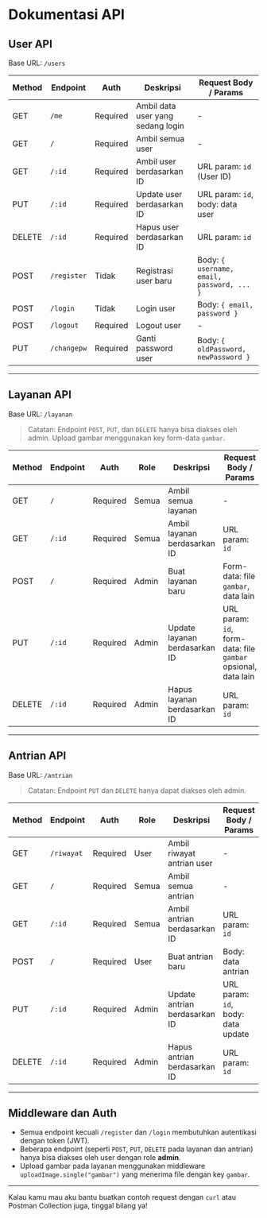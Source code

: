 # Dokumentasi API

## User API

Base URL: `/users`

| Method | Endpoint     | Auth       | Deskripsi                        | Request Body / Params                         |
|--------|--------------|------------|---------------------------------|-----------------------------------------------|
| GET    | `/me`        | Required   | Ambil data user yang sedang login| -                                             |
| GET    | `/`          | Required   | Ambil semua user                | -                                             |
| GET    | `/:id`       | Required   | Ambil user berdasarkan ID       | URL param: `id` (User ID)                      |
| PUT    | `/:id`       | Required   | Update user berdasarkan ID      | URL param: `id`, body: data user               |
| DELETE | `/:id`       | Required   | Hapus user berdasarkan ID       | URL param: `id`                                |
| POST   | `/register`  | Tidak      | Registrasi user baru             | Body: `{ username, email, password, ... }`    |
| POST   | `/login`     | Tidak      | Login user                      | Body: `{ email, password }`                     |
| POST   | `/logout`    | Required   | Logout user                    | -                                             |
| PUT    | `/changepw`  | Required   | Ganti password user             | Body: `{ oldPassword, newPassword }`           |

---

## Layanan API

Base URL: `/layanan`

> Catatan: Endpoint `POST`, `PUT`, dan `DELETE` hanya bisa diakses oleh admin. Upload gambar menggunakan key form-data `gambar`.

| Method | Endpoint     | Auth       | Role   | Deskripsi                      | Request Body / Params                        |
|--------|--------------|------------|--------|-------------------------------|----------------------------------------------|
| GET    | `/`          | Required   | Semua  | Ambil semua layanan            | -                                            |
| GET    | `/:id`       | Required   | Semua  | Ambil layanan berdasarkan ID  | URL param: `id`                              |
| POST   | `/`          | Required   | Admin  | Buat layanan baru             | Form-data: file `gambar`, data lain          |
| PUT    | `/:id`       | Required   | Admin  | Update layanan berdasarkan ID | URL param: `id`, form-data: file `gambar` opsional, data lain |
| DELETE | `/:id`       | Required   | Admin  | Hapus layanan berdasarkan ID  | URL param: `id`                              |

---

## Antrian API

Base URL: `/antrian`

> Catatan: Endpoint `PUT` dan `DELETE` hanya dapat diakses oleh admin.

| Method | Endpoint    | Auth       | Role   | Deskripsi                      | Request Body / Params                     |
|--------|-------------|------------|--------|-------------------------------|-------------------------------------------|
| GET    | `/riwayat`  | Required   | User   | Ambil riwayat antrian user    | -                                         |
| GET    | `/`         | Required   | Semua  | Ambil semua antrian           | -                                         |
| GET    | `/:id`      | Required   | Semua  | Ambil antrian berdasarkan ID  | URL param: `id`                           |
| POST   | `/`         | Required   | User   | Buat antrian baru             | Body: data antrian                        |
| PUT    | `/:id`      | Required   | Admin  | Update antrian berdasarkan ID | URL param: `id`, body: data update       |
| DELETE | `/:id`      | Required   | Admin  | Hapus antrian berdasarkan ID | URL param: `id`                           |

---

## Middleware dan Auth

- Semua endpoint kecuali `/register` dan `/login` membutuhkan autentikasi dengan token (JWT).
- Beberapa endpoint (seperti `POST`, `PUT`, `DELETE` pada layanan dan antrian) hanya bisa diakses oleh user dengan role **admin**.
- Upload gambar pada layanan menggunakan middleware `uploadImage.single("gambar")` yang menerima file dengan key `gambar`.

---

Kalau kamu mau aku bantu buatkan contoh request dengan `curl` atau Postman Collection juga, tinggal bilang ya!
